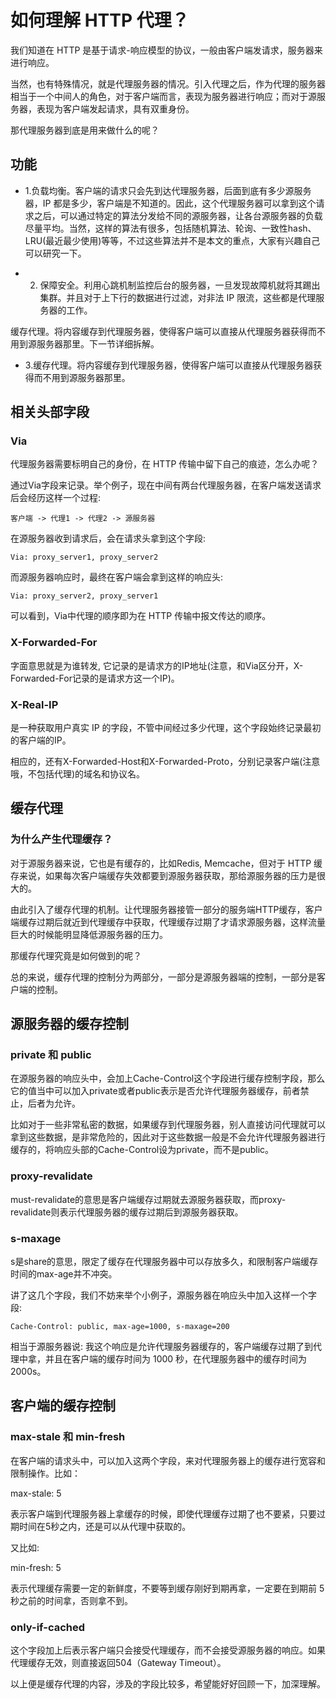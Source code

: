 # 如何理解 HTTP 代理？

我们知道在 HTTP 是基于请求-响应模型的协议，一般由客户端发请求，服务器来进行响应。

当然，也有特殊情况，就是代理服务器的情况。引入代理之后，作为代理的服务器相当于一个中间人的角色，对于客户端而言，表现为服务器进行响应；而对于源服务器，表现为客户端发起请求，具有双重身份。

那代理服务器到底是用来做什么的呢？

## 功能


- 1.负载均衡。客户端的请求只会先到达代理服务器，后面到底有多少源服务器，IP 都是多少，客户端是不知道的。因此，这个代理服务器可以拿到这个请求之后，可以通过特定的算法分发给不同的源服务器，让各台源服务器的负载尽量平均。当然，这样的算法有很多，包括随机算法、轮询、一致性hash、LRU(最近最少使用)等等，不过这些算法并不是本文的重点，大家有兴趣自己可以研究一下。

- 2. 保障安全。利用心跳机制监控后台的服务器，一旦发现故障机就将其踢出集群。并且对于上下行的数据进行过滤，对非法 IP 限流，这些都是代理服务器的工作。

缓存代理。将内容缓存到代理服务器，使得客户端可以直接从代理服务器获得而不用到源服务器那里。下一节详细拆解。

- 3.缓存代理。将内容缓存到代理服务器，使得客户端可以直接从代理服务器获得而不用到源服务器那里。

## 相关头部字段

### Via

代理服务器需要标明自己的身份，在 HTTP 传输中留下自己的痕迹，怎么办呢？

通过Via字段来记录。举个例子，现在中间有两台代理服务器，在客户端发送请求后会经历这样一个过程:

```
客户端 -> 代理1 -> 代理2 -> 源服务器
```

在源服务器收到请求后，会在请求头拿到这个字段:

```
Via: proxy_server1, proxy_server2
```

而源服务器响应时，最终在客户端会拿到这样的响应头:
```
Via: proxy_server2, proxy_server1
```
可以看到，Via中代理的顺序即为在 HTTP 传输中报文传达的顺序。

### X-Forwarded-For

字面意思就是为谁转发, 它记录的是请求方的IP地址(注意，和Via区分开，X-Forwarded-For记录的是请求方这一个IP)。

### X-Real-IP

是一种获取用户真实 IP 的字段，不管中间经过多少代理，这个字段始终记录最初的客户端的IP。

相应的，还有X-Forwarded-Host和X-Forwarded-Proto，分别记录客户端(注意哦，不包括代理)的域名和协议名。

## 缓存代理

### 为什么产生代理缓存？

对于源服务器来说，它也是有缓存的，比如Redis, Memcache，但对于 HTTP 缓存来说，如果每次客户端缓存失效都要到源服务器获取，那给源服务器的压力是很大的。

由此引入了缓存代理的机制。让代理服务器接管一部分的服务端HTTP缓存，客户端缓存过期后就近到代理缓存中获取，代理缓存过期了才请求源服务器，这样流量巨大的时候能明显降低源服务器的压力。

那缓存代理究竟是如何做到的呢？

总的来说，缓存代理的控制分为两部分，一部分是源服务器端的控制，一部分是客户端的控制。

## 源服务器的缓存控制


### private 和 public

在源服务器的响应头中，会加上Cache-Control这个字段进行缓存控制字段，那么它的值当中可以加入private或者public表示是否允许代理服务器缓存，前者禁止，后者为允许。

比如对于一些非常私密的数据，如果缓存到代理服务器，别人直接访问代理就可以拿到这些数据，是非常危险的，因此对于这些数据一般是不会允许代理服务器进行缓存的，将响应头部的Cache-Control设为private，而不是public。

### proxy-revalidate

must-revalidate的意思是客户端缓存过期就去源服务器获取，而proxy-revalidate则表示代理服务器的缓存过期后到源服务器获取。

### s-maxage

s是share的意思，限定了缓存在代理服务器中可以存放多久，和限制客户端缓存时间的max-age并不冲突。

讲了这几个字段，我们不妨来举个小例子，源服务器在响应头中加入这样一个字段:

```
Cache-Control: public, max-age=1000, s-maxage=200
```

相当于源服务器说: 我这个响应是允许代理服务器缓存的，客户端缓存过期了到代理中拿，并且在客户端的缓存时间为 1000 秒，在代理服务器中的缓存时间为 2000s。

## 客户端的缓存控制

### max-stale 和 min-fresh

在客户端的请求头中，可以加入这两个字段，来对代理服务器上的缓存进行宽容和限制操作。比如：

max-stale: 5

表示客户端到代理服务器上拿缓存的时候，即使代理缓存过期了也不要紧，只要过期时间在5秒之内，还是可以从代理中获取的。

又比如:

min-fresh: 5

表示代理缓存需要一定的新鲜度，不要等到缓存刚好到期再拿，一定要在到期前 5 秒之前的时间拿，否则拿不到。

### only-if-cached

这个字段加上后表示客户端只会接受代理缓存，而不会接受源服务器的响应。如果代理缓存无效，则直接返回504（Gateway Timeout）。

以上便是缓存代理的内容，涉及的字段比较多，希望能好好回顾一下，加深理解。